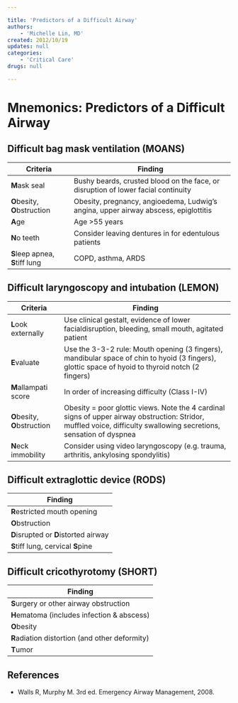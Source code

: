 ```yaml
---

title: 'Predictors of a Difficult Airway'
authors:
    - 'Michelle Lin, MD'
created: 2012/10/19
updates: null
categories:
    - 'Critical Care'
drugs: null

---
```




# Mnemonics: Predictors of a Difficult Airway

## Difficult bag mask ventilation (MOANS)

| Criteria | Finding |
| --- | --- | 
| **M**ask seal | Bushy beards, crusted blood on the face, or disruption of lower facial continuity |
| **O**besity, **O**bstruction | Obesity, pregnancy, angioedema, Ludwig’s angina, upper airway abscess, epiglottitis |
| **A**ge | Age >55 years |
| **N**o teeth | Consider leaving dentures in for edentulous patients |
| **S**leep apnea, **S**tiff lung | COPD, asthma, ARDS |

## Difficult laryngoscopy and intubation (LEMON)

| Criteria | Finding |
| --- | --- |
| **L**ook externally | Use clinical gestalt, evidence of lower facialdisruption, bleeding, small mouth, agitated patient | 
| **E**valuate | Use the 3-3-2 rule: Mouth opening (3 fingers), mandibular space of chin to hyoid (3 fingers), glottic space of hyoid to thyroid notch (2 fingers) |
| **M**allampati score | In order of increasing difficulty (Class I-IV) |
| **O**besity, **O**bstruction | Obesity = poor glottic views. Note the 4 cardinal signs of upper airway obstruction: Stridor, muffled voice, difficulty swallowing secretions, sensation of dyspnea |
| **N**eck immobility | Consider using video laryngoscopy (e.g. trauma, arthritis, ankylosing spondylitis) |

## Difficult extraglottic device (RODS)

| Finding | 
|---|
| **R**estricted mouth opening          |
| **O**bstruction                       |
| **D**isrupted or **D**istorted airway |
| **S**tiff lung, cervical **S**pine    |

## Difficult cricothyrotomy (SHORT)

| Finding |
| --- | 
| **S**urgery or other airway obstruction        |
| **H**ematoma (includes infection & abscess)    |
| **O**besity                                    |
| **R**adiation distortion (and other deformity) |
| **T**umor                                      |

## References

-   Walls R, Murphy M. 3rd ed. Emergency Airway Management, 2008.
